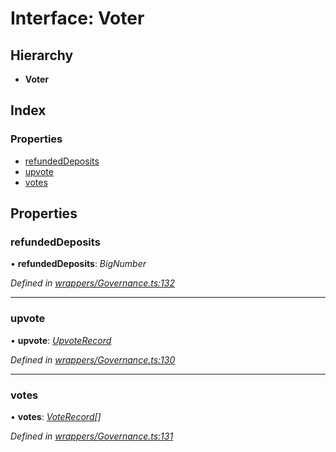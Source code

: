 # Interface: Voter

## Hierarchy

* **Voter**

## Index

### Properties

* [refundedDeposits](_wrappers_governance_.voter.md#refundeddeposits)
* [upvote](_wrappers_governance_.voter.md#upvote)
* [votes](_wrappers_governance_.voter.md#votes)

## Properties

###  refundedDeposits

• **refundedDeposits**: *BigNumber*

*Defined in [wrappers/Governance.ts:132](https://github.com/celo-org/celo-monorepo/blob/master/packages/sdk/contractkit/src/wrappers/Governance.ts#L132)*

___

###  upvote

• **upvote**: *[UpvoteRecord](_wrappers_governance_.upvoterecord.md)*

*Defined in [wrappers/Governance.ts:130](https://github.com/celo-org/celo-monorepo/blob/master/packages/sdk/contractkit/src/wrappers/Governance.ts#L130)*

___

###  votes

• **votes**: *[VoteRecord](_wrappers_governance_.voterecord.md)[]*

*Defined in [wrappers/Governance.ts:131](https://github.com/celo-org/celo-monorepo/blob/master/packages/sdk/contractkit/src/wrappers/Governance.ts#L131)*

